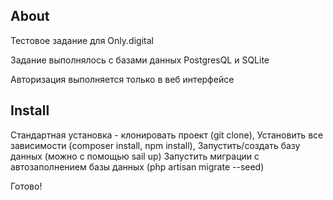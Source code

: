 ## About

Тестовое задание для Only.digital

Задание выполнялось с базами данных PostgresQL и SQLite

Авторизация выполняется только в веб интерфейсе

## Install

Стандартная установка - клонировать проект (git clone), 
Установить все зависимости (composer install, npm install),
Запустить/создать базу данных (можно с помощью sail up)
Запустить миграции с автозаполнением базы данных (php artisan migrate --seed)

Готово!